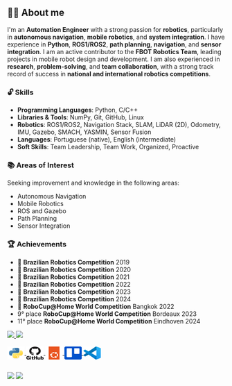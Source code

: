 ## 🙋🏻 About me 

I'm an **Automation Engineer** with a strong passion for **robotics**, particularly in **autonomous navigation**, **mobile robotics**, and **system integration**. I have experience in **Python**, **ROS1/ROS2**, **path planning**, **navigation**, and **sensor integration**. I am an active contributor to the **FBOT Robotics Team**, leading projects in mobile robot design and development. I am also experienced in **research**, **problem-solving**, and **team collaboration**, with a strong track record of success in **national and international robotics competitions**.

### 🔓 Skills
- **Programming Languages**: Python, C/C++  
- **Libraries & Tools**: NumPy, Git, GitHub, Linux  
- **Robotics**: ROS1/ROS2, Navigation Stack, SLAM, LiDAR (2D), Odometry, IMU, Gazebo, SMACH, YASMIN, Sensor Fusion  
- **Languages**: Portuguese (native), English (intermediate)  
- **Soft Skills**: Team Leadership, Team Work, Organized, Proactive  

### 📚 Areas of Interest
Seeking improvement and knowledge in the following areas:  
- Autonomous Navigation  
- Mobile Robotics  
- ROS and Gazebo  
- Path Planning  
- Sensor Integration 

### 🏆 Achievements 
- 🥉 **Brazilian Robotics Competition** 2019
- 🥉 **Brazilian Robotics Competition** 2020
- 🥈 **Brazilian Robotics Competition** 2021 
- 🥇 **Brazilian Robotics Competition** 2022 
- 🥇 **Brazilian Robotics Competition** 2023 
- 🥇 **Brazilian Robotics Competition** 2024  
- 🥉 **RoboCup@Home World Competition** Bangkok 2022
- 9° place **RoboCup@Home World Competition** Bordeaux 2023
- 11° place **RoboCup@Home World Competition** Eindhoven 2024

<div align="left">
  <a href="https://github.com/jardeldyonisio">
  <img height="180em" src="https://github-readme-stats.vercel.app/api?username=jardeldyonisio&show_icons=true&theme=dark&include_all_commits=true&count_private=true" />
  <img height="180em" src="https://github-readme-stats.vercel.app/api/top-langs/?username=jardeldyonisio&layout=compact&langs_count=7&theme=dark"/>
</div>

<div style="display: inline_block"><br>
  <img align="center" alt="Jardel-Python" height="30" width="40" src="https://raw.githubusercontent.com/devicons/devicon/master/icons/python/python-original.svg">
  <img align="center" alt="Jardel-GitHub" height="30" width="40" src="https://raw.githubusercontent.com/devicons/devicon/00f02ef57fb7601fd1ddcc2fe6fe670fef3ae3e4/icons/github/github-original-wordmark.svg">
  <img align="center" alt="Jardel-Ubuntu" height="30" width="40" src="https://github.com/devicons/devicon/blob/master/icons/ubuntu/ubuntu-plain.svg">
  <img align="center" alt="Jardel-Trello" height="30" width="40" src="https://github.com/devicons/devicon/blob/master/icons/trello/trello-plain.svg">
  <img align="center" alt="Jardel-vscode" height="30" width="40" src="https://github.com/devicons/devicon/blob/master/icons/vscode/vscode-original.svg">
</div>
  
   ##
  
<div>
  <a href = "mailto:jardel.dyonisio@hotmail.com"><img src="https://img.shields.io/badge/-Gmail-%23333?style=for-the-badge&logo=gmail&logoColor=white" target="_blank"></a>
  <a href="https://www.linkedin.com/in/jardeldyonisio" target="_blank"><img src="https://img.shields.io/badge/-LinkedIn-%230077B5?style=for-the-badge&logo=linkedin&logoColor=white" target="_blank"></a>
</div>
